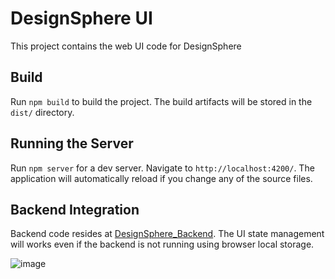 # DesignSphere UI
 This project contains the web UI code for DesignSphere

## Build

Run `npm build` to build the project. The build artifacts will be stored in the `dist/` directory.


## Running the Server

Run `npm server` for a dev server. Navigate to `http://localhost:4200/`. The application will automatically reload if you change any of the source files.

## Backend Integration

Backend code resides at [DesignSphere_Backend](https://github.com/nmbr7/DesignSphere_Backend). The UI state management will works even if the backend is not running using browser local storage.

![image](https://github.com/shaheennamboori/DesignSphereUI/assets/32611543/046d75f3-5837-407b-b464-8bfaa7b3aab2)

